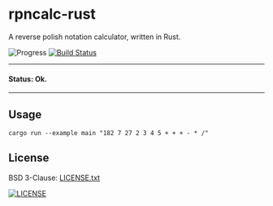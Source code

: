 # rpncalc-rust

A reverse polish notation calculator, written in Rust.

![Progress](http://progressed.io/bar/100?title=done)
[![Build Status](https://travis-ci.org/russmack/brainfugo.svg?branch=master)](https://travis-ci.org/russmack/brainfugo)

---
#### Status: Ok.
---

## Usage
```
cargo run --example main "182 7 27 2 3 4 5 + + + - * /"
```

## License
BSD 3-Clause: [LICENSE.txt](LICENSE.txt)

[<img alt="LICENSE" src="http://img.shields.io/pypi/l/Django.svg?style=flat-square"/>](LICENSE.txt)
